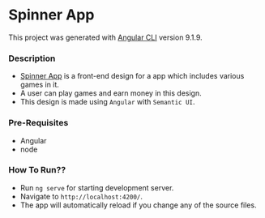 # Spinner App

This project was generated with [Angular CLI](https://github.com/angular/angular-cli) version 9.1.9.

### Description
- [Spinner App](https://guarded-reef-36925.herokuapp.com/sign-in) is a front-end design for a app which includes various games in it.
- A user can play games and earn money in this design.
- This design is made using `Angular` with `Semantic UI`.

### Pre-Requisites
- Angular
- node

### How To Run??

- Run `ng serve` for starting development server.
- Navigate to `http://localhost:4200/`. 
- The app will automatically reload if you change any of the source files.
